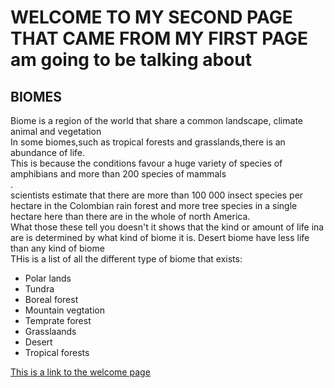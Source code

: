 <!DOCTYPE HTML>
<html lang="en">
<head>
	<meta charset="utf-8">
    <title>Biomes</title>
</head>
<body>
<h1>
	WELCOME TO MY SECOND PAGE THAT CAME FROM MY FIRST PAGE am going to be talking about
</h1>
<section><h2>BIOMES</h2>
<DIV>Biome is a region of the world that share a common landscape, climate animal and vegetation</DIV>
In some biomes,such as tropical forests and grasslands,there is an abundance of life.<div>This is because the conditions favour a huge variety of species of amphibians and more than 200 species of mammals</div>.<div>scientists estimate that there are more than 100 000 insect species per hectare in the Colombian rain forest and more tree species in a single hectare here than there are in the whole of north America.</div>
<DIV>What those these tell you doesn't it shows that the kind or amount of life ina are is determined by what kind of biome it is. Desert biome have less life than any kind of biome</DIV>
<div>THis is a list of all the different type of biome that exists:</div>
<ul>
<li>Polar lands</li>
<LI>Tundra</LI>
<li>Boreal forest</li>
<li>Mountain vegtation</li>
<li>Temprate forest</li>
<li>Grasslaands</li>
<li>Desert</li>
<LI>Tropical forests</LI>
</ul>
<footer>
<a href="project.html" title="Internal links">This is a link to the welcome page</a>
</footer>
</section>
</body>
</html> 
